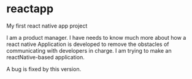 # reactapp
My first react native app project

I am a product manager. I have needs to know much more about how a react native Application is developed to remove the obstacles of communicating with developers in charge. I am trying to make an reactNative-based application. 

A bug is fixed by this version.
